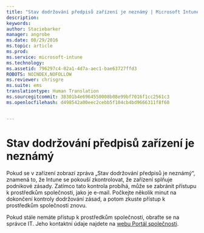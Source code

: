 ```yaml
---
title: "Stav dodržování předpisů zařízení je neznámý | Microsoft Intune"
description: 
keywords: 
author: Staciebarker
manager: angrobe
ms.date: 08/29/2016
ms.topic: article
ms.prod: 
ms.service: microsoft-intune
ms.technology: 
ms.assetid: 796297c4-02a1-4d7a-aec1-bae63727ffd3
ROBOTS: NOINDEX,NOFOLLOW
ms.reviewer: chrisgre
ms.suite: ems
translationtype: Human Translation
ms.sourcegitcommit: 38301b4e6964550008b08e99bf7016f1cc2561c3
ms.openlocfilehash: d498542a00eec2cebb5f104cb4bd9666311f8f60


---
```



# Stav dodržování předpisů zařízení je neznámý

Pokud se v zařízení zobrazí zpráva „Stav dodržování předpisů je neznámý“, znamená to, že Intune se pokouší zkontrolovat, že zařízení splňuje podnikové zásady. Zatímco tato kontrola probíhá, může se zabránit přístupu k prostředkům společnosti, jako je e-mail. Počkejte několik minut na dokončení kontroly dodržování zásad, a potom zkuste přístup k prostředkům společnosti znovu.

Pokud stále nemáte přístup k prostředkům společnosti, obraťte se na správce IT. Jeho kontaktní údaje najdete na [webu Portál společnosti](http://portal.manage.microsoft.com).



<!--HONumber=Aug16_HO5-->


